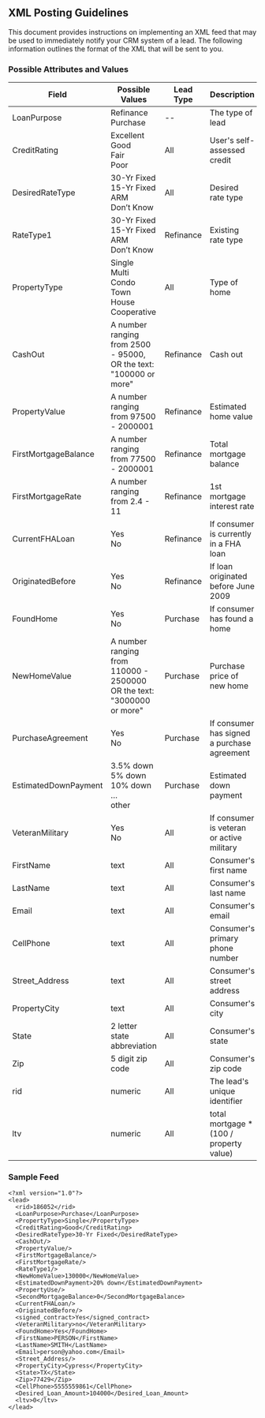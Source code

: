 ## XML Posting Guidelines

This document provides instructions on implementing an XML feed that may be used to immediately notify your CRM system of a lead. The following information outlines the format of the XML that will be sent to you.

### Possible Attributes and Values

Field   | Possible Values   | Lead Type   | Description     
------- | ----------------- | ----------- | --------------- 
LoanPurpose | Refinance<br>Purchase | -- | The type of lead 
CreditRating | Excellent<br />Good<br />Fair<br />Poor | All | User's self-assessed credit
DesiredRateType | 30-Yr Fixed<br />15-Yr Fixed<br />ARM<br />Don’t Know | All | Desired rate type
RateType1 |  30-Yr Fixed<br />15-Yr Fixed<br />ARM<br />Don’t Know | Refinance | Existing rate type
PropertyType | Single<br />Multi<br />Condo<br />Town House<br />Cooperative | All | Type of home
CashOut | A number ranging from 2500 - 95000, OR the text: "100000 or more" | Refinance | Cash out
PropertyValue | A number ranging from 97500 - 2000001 | Refinance | Estimated home value
FirstMortgageBalance | A number ranging from 77500 - 2000001 | Refinance | Total mortgage balance
FirstMortgageRate | A number ranging from 2.4 - 11 | Refinance | 1st mortgage interest rate
CurrentFHALoan | Yes<br />No | Refinance | If consumer is currently in a FHA loan
OriginatedBefore | Yes<br />No | Refinance | If loan originated before June 2009
FoundHome | Yes<br />No | Purchase | If consumer has found a home
NewHomeValue | A number ranging from 110000 - 2500000 OR the text: "3000000 or more" | Purchase | Purchase price of new home
PurchaseAgreement | Yes<br />No | Purchase | If consumer has signed a purchase agreement
EstimatedDownPayment | 3.5% down<br />5% down<br />10% down<br />…<br />other | Purchase | Estimated down payment
VeteranMilitary | Yes<br />No | All | If consumer is veteran or active military
FirstName | text | All | Consumer's first name
LastName | text | All | Consumer's last name
Email | text | All | Consumer's email
CellPhone | text | All | Consumer's primary phone number
Street_Address | text | All | Consumer's street address
PropertyCity | text | All | Consumer's city
State | 2 letter state abbreviation | All | Consumer's state
Zip | 5 digit zip code | All | Consumer's zip code
rid | numeric | All | The lead's unique identifier
ltv | numeric | All | total mortgage * (100 / property value)

### Sample Feed
```
<?xml version="1.0"?>
<lead>
  <rid>186052</rid>
  <LoanPurpose>Purchase</LoanPurpose>
  <PropertyType>Single</PropertyType>
  <CreditRating>Good</CreditRating>
  <DesiredRateType>30-Yr Fixed</DesiredRateType>
  <CashOut/>
  <PropertyValue/>
  <FirstMortgageBalance/>
  <FirstMortgageRate/>
  <RateType1/>
  <NewHomeValue>130000</NewHomeValue>
  <EstimatedDownPayment>20% down</EstimatedDownPayment>
  <PropertyUse/>
  <SecondMortgageBalance>0</SecondMortgageBalance>
  <CurrentFHALoan/>
  <OriginatedBefore/>
  <signed_contract>Yes</signed_contract>
  <VeteranMilitary>no</VeteranMilitary>
  <FoundHome>Yes</FoundHome>
  <FirstName>PERSON</FirstName>
  <LastName>SMITH</LastName>
  <Email>person@yahoo.com</Email>
  <Street_Address/>
  <PropertyCity>Cypress</PropertyCity>
  <State>TX</State>
  <Zip>77429</Zip>
  <CellPhone>5555559861</CellPhone>
  <Desired_Loan_Amount>104000</Desired_Loan_Amount>
  <ltv>0</ltv>
</lead>
```
